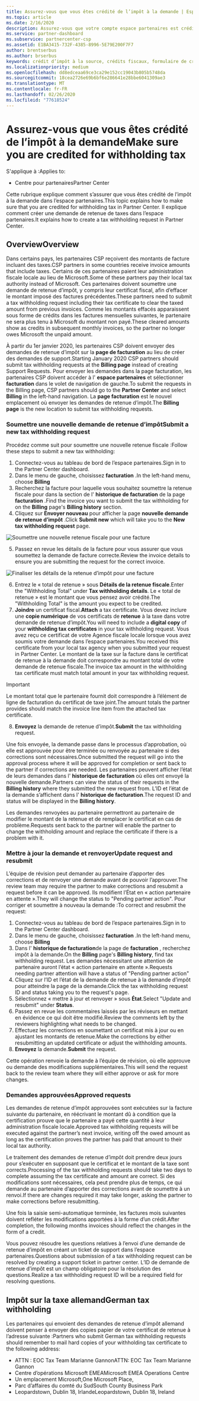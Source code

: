 ```yaml
---
title: Assurez-vous que vous êtes crédité de l’impôt à la demande | Espace partenaires
ms.topic: article
ms.date: 2/16/2020
description: Assurez-vous que votre compte espace partenaires est crédité pour la TVA en créant une demande de retenue d’impôt dans l’espace partenaires.
ms.service: partner-dashboard
ms.subservice: partnercenter-csp
ms.assetid: E1BA3415-732F-4385-8996-5E79E200F7F7
author: brentserbus
ms.author: brserbus
keywords: crédit d’impôt à la source, crédits fiscaux, formulaire de crédit d’impôt allemand, certificats fiscaux
ms.localizationpriority: medium
ms.openlocfilehash: dd8edceaa69ce3ca29e152cc19043b805b5748da
ms.sourcegitcommit: 18cea2726e69b6bf6e286641e28bbe6041309ae3
ms.translationtype: MT
ms.contentlocale: fr-FR
ms.lasthandoff: 02/26/2020
ms.locfileid: "77618524"
---
```

# <a name="make-sure-you-are-credited-for-withholding-tax"></a><span data-ttu-id="4343a-104">Assurez-vous que vous êtes crédité de l’impôt à la demande</span><span class="sxs-lookup"><span data-stu-id="4343a-104">Make sure you are credited for withholding tax</span></span>

<span data-ttu-id="4343a-105">S'applique à :</span><span class="sxs-lookup"><span data-stu-id="4343a-105">Applies to:</span></span>

- <span data-ttu-id="4343a-106">Centre pour partenaires</span><span class="sxs-lookup"><span data-stu-id="4343a-106">Partner Center</span></span>

<span data-ttu-id="4343a-107">Cette rubrique explique comment s’assurer que vous êtes crédité de l’impôt à la demande dans l’espace partenaires.</span><span class="sxs-lookup"><span data-stu-id="4343a-107">This topic explains how to make sure that you are credited for withholding tax in Partner Center.</span></span> <span data-ttu-id="4343a-108">Il explique comment créer une demande de retenue de taxes dans l’espace partenaires.</span><span class="sxs-lookup"><span data-stu-id="4343a-108">It explains how to create a tax withholding request in Partner Center.</span></span>

## <a name="overview"></a><span data-ttu-id="4343a-109">Overview</span><span class="sxs-lookup"><span data-stu-id="4343a-109">Overview</span></span>

<span data-ttu-id="4343a-110">Dans certains pays, les partenaires CSP reçoivent des montants de facture incluant des taxes.</span><span class="sxs-lookup"><span data-stu-id="4343a-110">CSP partners in some countries receive invoice amounts that include taxes.</span></span> <span data-ttu-id="4343a-111">Certains de ces partenaires paient leur administration fiscale locale au lieu de Microsoft.</span><span class="sxs-lookup"><span data-stu-id="4343a-111">Some of these partners pay their local tax authority instead of Microsoft.</span></span> <span data-ttu-id="4343a-112">Ces partenaires doivent soumettre une demande de retenue d’impôt, y compris leur certificat fiscal, afin d’effacer le montant imposé des factures précédentes.</span><span class="sxs-lookup"><span data-stu-id="4343a-112">These partners need to submit a tax withholding request including their tax certificate to clear the taxed amount from previous invoices.</span></span> <span data-ttu-id="4343a-113">Comme les montants effacés apparaissent sous forme de crédits dans les factures mensuelles suivantes, le partenaire ne sera plus tenu à Microsoft du montant non payé.</span><span class="sxs-lookup"><span data-stu-id="4343a-113">These cleared amounts show as credits in subsequent monthly invoices, so the partner no longer owes Microsoft the unpaid amount.</span></span>

<span data-ttu-id="4343a-114">À partir du 1er janvier 2020, les partenaires CSP doivent envoyer des demandes de retenue d’impôt sur la **page de facturation** au lieu de créer des demandes de support.</span><span class="sxs-lookup"><span data-stu-id="4343a-114">Starting January 2020 CSP partners should submit tax withholding requests at the **Billing page** instead of creating Support Requests.</span></span> <span data-ttu-id="4343a-115">Pour envoyer les demandes dans la page facturation, les partenaires CSP doivent accéder à l' **espace partenaires** et sélectionner **facturation** dans le volet de navigation de gauche.</span><span class="sxs-lookup"><span data-stu-id="4343a-115">To submit the requests in the Billing page, CSP partners should go to the **Partner Center** and select **Billing** in the left-hand navigation.</span></span> <span data-ttu-id="4343a-116">La **page facturation** est le nouvel emplacement où envoyer les demandes de retenue d’impôt.</span><span class="sxs-lookup"><span data-stu-id="4343a-116">The **Billing page** is the new location to submit tax withholding requests.</span></span> 

### <a name="submit-a-new-tax-withholding-request"></a><span data-ttu-id="4343a-117">Soumettre une nouvelle demande de retenue d’impôt</span><span class="sxs-lookup"><span data-stu-id="4343a-117">Submit a new tax withholding request</span></span>

<span data-ttu-id="4343a-118">Procédez comme suit pour soumettre une nouvelle retenue fiscale :</span><span class="sxs-lookup"><span data-stu-id="4343a-118">Follow these steps to submit a new tax withholding:</span></span>

1. <span data-ttu-id="4343a-119">Connectez-vous au tableau de bord de l’espace partenaires.</span><span class="sxs-lookup"><span data-stu-id="4343a-119">Sign in to the Partner Center dashboard.</span></span>
2. <span data-ttu-id="4343a-120">Dans le menu de gauche, choisissez **facturation** .</span><span class="sxs-lookup"><span data-stu-id="4343a-120">In the left-hand menu, choose **Billing**</span></span>
3. <span data-ttu-id="4343a-121">Recherchez la facture pour laquelle vous souhaitez soumettre la retenue fiscale pour dans la section de l' **historique de facturation** de la page **facturation** .</span><span class="sxs-lookup"><span data-stu-id="4343a-121">Find the invoice you want to submit the tax withholding for on the **Billing** page's **Billing history** section.</span></span>
4. <span data-ttu-id="4343a-122">Cliquez sur **Envoyer nouveau** pour afficher la page **nouvelle demande de retenue d’impôt** .</span><span class="sxs-lookup"><span data-stu-id="4343a-122">Click **Submit new** which will take you to the **New tax withholding request** page.</span></span>

![Soumettre une nouvelle retenue fiscale pour une facture](images/wht1.png)

5. <span data-ttu-id="4343a-124">Passez en revue les détails de la facture pour vous assurer que vous soumettez la demande de facture correcte.</span><span class="sxs-lookup"><span data-stu-id="4343a-124">Review the invoice details to ensure you are submitting the request for the correct invoice.</span></span>

![Finaliser les détails de la retenue d’impôt pour une facture](images/wht2.png)

6. <span data-ttu-id="4343a-126">Entrez le « total de retenue » sous **Détails de la retenue fiscale**.</span><span class="sxs-lookup"><span data-stu-id="4343a-126">Enter the "Withholding Total" under **Tax withholding details**.</span></span> <span data-ttu-id="4343a-127">Le « total de retenue » est le montant que vous pensez avoir crédité.</span><span class="sxs-lookup"><span data-stu-id="4343a-127">The "Withholding Total" is the amount you expect to be credited.</span></span>
7. <span data-ttu-id="4343a-128">**Joindre** un certificat fiscal.</span><span class="sxs-lookup"><span data-stu-id="4343a-128">**Attach** a tax certificate.</span></span> <span data-ttu-id="4343a-129">Vous devez inclure une **copie numérique** de vos certificats de **retenue** à la taxe dans votre demande de retenue d’impôt.</span><span class="sxs-lookup"><span data-stu-id="4343a-129">You will need to include a **digital copy** of your **withholding tax certificates** in your tax withholding request.</span></span> <span data-ttu-id="4343a-130">Vous avez reçu ce certificat de votre Agence fiscale locale lorsque vous avez soumis votre demande dans l’espace partenaires.</span><span class="sxs-lookup"><span data-stu-id="4343a-130">You received this certificate from your local tax agency when you submitted your request in Partner Center.</span></span> <span data-ttu-id="4343a-131">Le montant de la taxe sur la facture dans le certificat de retenue à la demande doit correspondre au montant total de votre demande de retenue fiscale.</span><span class="sxs-lookup"><span data-stu-id="4343a-131">The invoice tax amount in the withholding tax certificate must match total amount in your tax withholding request.</span></span> 

> [!IMPORTANT]
> <span data-ttu-id="4343a-132">Le montant total que le partenaire fournit doit correspondre à l’élément de ligne de facturation du certificat de taxe joint.</span><span class="sxs-lookup"><span data-stu-id="4343a-132">The amount totals the partner provides should match the invoice line item from the attached tax certificate.</span></span>

8. <span data-ttu-id="4343a-133">**Envoyez** la demande de retenue d’impôt.</span><span class="sxs-lookup"><span data-stu-id="4343a-133">**Submit** the tax withholding request.</span></span>

<span data-ttu-id="4343a-134">Une fois envoyée, la demande passe dans le processus d’approbation, où elle est approuvée pour être terminée ou renvoyée au partenaire si des corrections sont nécessaires.</span><span class="sxs-lookup"><span data-stu-id="4343a-134">Once submitted the request will go into the approval process where it will be approved for completion or sent back to the partner if corrections are needed.</span></span> <span data-ttu-id="4343a-135">Les partenaires peuvent afficher l’état de leurs demandes dans l' **historique de facturation** où elles ont envoyé la nouvelle demande.</span><span class="sxs-lookup"><span data-stu-id="4343a-135">Partners can view the status of their requests in the **Billing history** where they submitted the new request from.</span></span> <span data-ttu-id="4343a-136">L’ID et l’état de la demande s’affichent dans l' **historique de facturation**.</span><span class="sxs-lookup"><span data-stu-id="4343a-136">The request ID and status will be displayed in the **Billing history**.</span></span>

<span data-ttu-id="4343a-137">Les demandes renvoyées au partenaire permettront au partenaire de modifier le montant de la retenue et de remplacer le certificat en cas de problème.</span><span class="sxs-lookup"><span data-stu-id="4343a-137">Requests sent back to the partner will enable the partner to change the withholding amount and replace the certificate if there is a problem with it.</span></span> 

### <a name="update-request-and-resubmit"></a><span data-ttu-id="4343a-138">Mettre à jour la demande et renvoyer</span><span class="sxs-lookup"><span data-stu-id="4343a-138">Update request and resubmit</span></span>

<span data-ttu-id="4343a-139">L’équipe de révision peut demander au partenaire d’apporter des corrections et de renvoyer une demande avant de pouvoir l’approuver.</span><span class="sxs-lookup"><span data-stu-id="4343a-139">The review team may require the partner to make corrections and resubmit a request before it can be approved.</span></span> <span data-ttu-id="4343a-140">Ils modifient l’État en « action partenaire en attente ».</span><span class="sxs-lookup"><span data-stu-id="4343a-140">They will change the status to "Pending partner action".</span></span> <span data-ttu-id="4343a-141">Pour corriger et soumettre à nouveau la demande :</span><span class="sxs-lookup"><span data-stu-id="4343a-141">To correct and resubmit the request:</span></span>
 
1. <span data-ttu-id="4343a-142">Connectez-vous au tableau de bord de l’espace partenaires.</span><span class="sxs-lookup"><span data-stu-id="4343a-142">Sign in to the Partner Center dashboard.</span></span>
2. <span data-ttu-id="4343a-143">Dans le menu de gauche, choisissez **facturation** .</span><span class="sxs-lookup"><span data-stu-id="4343a-143">In the left-hand menu, choose **Billing**</span></span>
3. <span data-ttu-id="4343a-144">Dans l' **historique de facturation**de la page de **facturation** , recherchez impôt à la demande.</span><span class="sxs-lookup"><span data-stu-id="4343a-144">On the **Billing** page's **Billing history**, find tax withholding request.</span></span> <span data-ttu-id="4343a-145">Les demandes nécessitant une attention de partenaire auront l’état « action partenaire en attente ».</span><span class="sxs-lookup"><span data-stu-id="4343a-145">Requests needing partner attention will have a status of "Pending partner action"</span></span>
4. <span data-ttu-id="4343a-146">Cliquez sur l’ID et l’état de la demande de retenue à la demande d’impôt pour atteindre la page de la demande.</span><span class="sxs-lookup"><span data-stu-id="4343a-146">Click the tax withholding request ID and status taking you to the request's page.</span></span>
5. <span data-ttu-id="4343a-147">Sélectionnez « mettre à jour et renvoyer » sous **État**.</span><span class="sxs-lookup"><span data-stu-id="4343a-147">Select "Update and resubmit" under **Status**.</span></span>
6. <span data-ttu-id="4343a-148">Passez en revue les commentaires laissés par les réviseurs en mettant en évidence ce qui doit être modifié.</span><span class="sxs-lookup"><span data-stu-id="4343a-148">Review the comments left by the reviewers highlighting what needs to be changed.</span></span>
7. <span data-ttu-id="4343a-149">Effectuez les corrections en soumettant un certificat mis à jour ou en ajustant les montants de retenue.</span><span class="sxs-lookup"><span data-stu-id="4343a-149">Make the corrections by either resubmitting an updated certificate or adjust the withholding amounts.</span></span>
8. <span data-ttu-id="4343a-150">**Envoyez** la demande.</span><span class="sxs-lookup"><span data-stu-id="4343a-150">**Submit** the request.</span></span> 

<span data-ttu-id="4343a-151">Cette opération renvoie la demande à l’équipe de révision, où elle approuve ou demande des modifications supplémentaires.</span><span class="sxs-lookup"><span data-stu-id="4343a-151">This will send the request back to the review team where they will either approve or ask for more changes.</span></span>
 
### <a name="approved-requests"></a><span data-ttu-id="4343a-152">Demandes approuvées</span><span class="sxs-lookup"><span data-stu-id="4343a-152">Approved requests</span></span>

<span data-ttu-id="4343a-153">Les demandes de retenue d’impôt approuvées sont exécutées sur la facture suivante du partenaire, en réécrivant le montant dû à condition que la certification prouve que le partenaire a payé cette quantité à leur administration fiscale locale.</span><span class="sxs-lookup"><span data-stu-id="4343a-153">Approved tax withholding requests will be executed against the partner’s next invoice, writing off the owed amount as long as the certification proves the partner has paid that amount to their local tax authority.</span></span>

<span data-ttu-id="4343a-154">Le traitement des demandes de retenue d’impôt doit prendre deux jours pour s’exécuter en supposant que le certificat et le montant de la taxe sont corrects.</span><span class="sxs-lookup"><span data-stu-id="4343a-154">Processing of the tax withholding requests should take two days to complete assuming the tax certificate and amount are correct.</span></span> <span data-ttu-id="4343a-155">Si des modifications sont nécessaires, cela peut prendre plus de temps, ce qui demande au partenaire d’apporter des corrections avant de soumettre à un renvoi.</span><span class="sxs-lookup"><span data-stu-id="4343a-155">If there are changes required it may take longer, asking the partner to make corrections before resubmitting.</span></span>

<span data-ttu-id="4343a-156">Une fois la saisie semi-automatique terminée, les factures mois suivantes doivent refléter les modifications apportées à la forme d’un crédit.</span><span class="sxs-lookup"><span data-stu-id="4343a-156">After completion, the following months invoices should reflect the changes in the form of a credit.</span></span>
 
<span data-ttu-id="4343a-157">Vous pouvez résoudre les questions relatives à l’envoi d’une demande de retenue d’impôt en créant un ticket de support dans l’espace partenaires.</span><span class="sxs-lookup"><span data-stu-id="4343a-157">Questions about submission of a tax withholding request can be resolved by creating a support ticket in partner center.</span></span> <span data-ttu-id="4343a-158">L’ID de demande de retenue d’impôt est un champ obligatoire pour la résolution des questions.</span><span class="sxs-lookup"><span data-stu-id="4343a-158">Realize a tax withholding request ID will be a required field for resolving questions.</span></span>

## <a name="german-tax-withholding"></a><span data-ttu-id="4343a-159">Impôt sur la taxe allemand</span><span class="sxs-lookup"><span data-stu-id="4343a-159">German tax withholding</span></span>

<span data-ttu-id="4343a-160">Les partenaires qui envoient des demandes de retenue d’impôt allemand doivent penser à envoyer des copies papier de votre certificat de retenue à l’adresse suivante :</span><span class="sxs-lookup"><span data-stu-id="4343a-160">Partners who submit German tax withholding requests should remember to mail hard copies of your withholding tax certificate to the following address:</span></span> 

- <span data-ttu-id="4343a-161">ATTN : EOC Tax Team Marianne Gannon</span><span class="sxs-lookup"><span data-stu-id="4343a-161">ATTN: EOC Tax Team Marianne Gannon</span></span>
- <span data-ttu-id="4343a-162">Centre d’opérations Microsoft EMEA</span><span class="sxs-lookup"><span data-stu-id="4343a-162">Microsoft EMEA Operations Centre</span></span>
- <span data-ttu-id="4343a-163">Un emplacement Microsoft,</span><span class="sxs-lookup"><span data-stu-id="4343a-163">One Microsoft Place,</span></span>
- <span data-ttu-id="4343a-164">Parc d’affaires du comté du Sud</span><span class="sxs-lookup"><span data-stu-id="4343a-164">South County Business Park</span></span>
- <span data-ttu-id="4343a-165">Leopardstown, Dublin 18, Irlande</span><span class="sxs-lookup"><span data-stu-id="4343a-165">Leopardstown, Dublin 18, Ireland</span></span>


